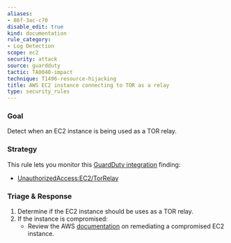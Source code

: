 ```yaml
---
aliases:
- 86f-3ac-c70
disable_edit: true
kind: documentation
rule_category:
- Log Detection
scope: ec2
security: attack
source: guardduty
tactic: TA0040-impact
technique: T1496-resource-hijacking
title: AWS EC2 instance connecting to TOR as a relay
type: security_rules
---
```


### Goal
Detect when an EC2 instance is being used as a TOR relay.

### Strategy
This rule lets you monitor this [GuardDuty integration][1] finding:

* [UnauthorizedAccess:EC2/TorRelay][2]


### Triage & Response
1. Determine if the EC2 instance should be uses as a TOR relay. 
2. If the instance is compromised:
   * Review the AWS [documentation][3] on remediating a compromised EC2 instance. 

[1]: https://docs.datadoghq.com/integrations/amazon_guardduty/
[2]: https://docs.aws.amazon.com/guardduty/latest/ug/guardduty_unauthorized.html#unauthorized14
[3]: https://docs.aws.amazon.com/guardduty/latest/ug/guardduty_remediate.html#compromised-ec2
